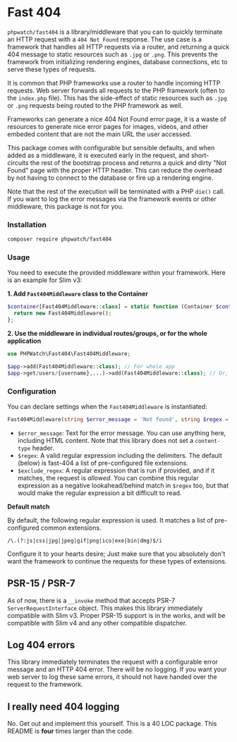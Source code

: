 # Fast 404

`phpwatch/fast404` is a library/middleware that you can to quickly terminate an HTTP request with a `404 Not Found` response. The use case is a framework that handles all HTTP requests via a router, and returning a quick 404 message to static resources such as `.jpg` or `.png`. This prevents the framework from initializing rendering engines, database connections, etc to serve these types of requests. 

It is common that PHP frameworks use a router to handle incoming HTTP requests. Web server forwards all requests to the PHP framework (often to the `index.php` file). This has the side-effect of static resources such as `.jpg` or `.png` requests being routed to the PHP framework as well. 

Frameworks can generate a nice 404 Not Found error page, it is a waste of resources to generate nice error pages for images, videos, and other embeded content that are not the main URL the user accessed. 

This package comes with configurable but sensible defaults, and when added as a middleware, it is executed early in the request, and short-circuits the rest of the bootstrap process and returns a quick and dirty "Not Found" page with the proper HTTP header. This can reduce the overhead by not having to connect to the database or fire up a rendering engine.

Note that the rest of the execution will be terminated with a PHP `die()` call. If you want to log the error messages via the framework events or other middleware, this package is not for you. 

### Installation

```bash
composer require phpwatch/fast404
```

### Usage

You need to execute the provided middleware within your framework. 
Here is an example for Slim v3:

**1. Add `Fast404Middleware` class to the Container**

```php
$container[Fast404Middleware::class] = static function (Container $container) {  
  return new Fast404Middleware();  
};
```

**2. Use the middleware in individual routes/groups, or for the whole application**

```php
use PHPWatch\Fast404\Fast404Middleware;

$app->add(Fast404Middleware::class); // For whole app
$app->get/users/{username},...)->add(Fast404Middleware::class); // Or, for individual routes
```


### Configuration

You can declare settings when the `Fast404Middleware` is instantiated:

```php
Fast404Middleware(string $error_message = 'Not found', string $regex = null, ?string $exclude_regex = null)
```

 - `$error_message`: Text for the error message. You can use anything here, including HTML content. Note that this library does not set a `content-type` header.
 - `$regex`: A valid regular expression including the delimiters. The default (below) is fast-404 a list of pre-configured file extensions. 
 - `$exclude_regex`: A regular expression that is run if provided, and if it matches, the request is _allowed_. You can combine this regular expression as a negative lookahead/behind match in `$regex` too, but that would make the regular expression a bit difficult to read. 

**Default match**

By default, the following regular expression is used. It matches a list of pre-configured common extensions. 

```regex
/\.(?:js|css|jpg|jpeg|gif|png|ico|exe|bin|dmg)$/i
```

Configure it to your hearts desire; Just make sure that you absolutely don't want the framework to continue the requests for these types of extensions. 

## PSR-15 / PSR-7
As of now, there is a `__invoke` method that accepts PSR-7 `ServerRequestInterface` object. This makes this library immediately compatible with Slim v3. Proper PSR-15 support is in the works, and will be compatible with Slim v4 and any other compatible dispatcher. 

## Log 404 errors
This library immediately terminates the request with a configurable error message and an HTTP 404 error. There will be no logging. If you want your web server to log these same errors, it should not have handed over the request to the framework. 

## I really need 404 logging
No. Get out and implement this yourself. This is a 40 LOC package. This README is **four** times larger than the code.
